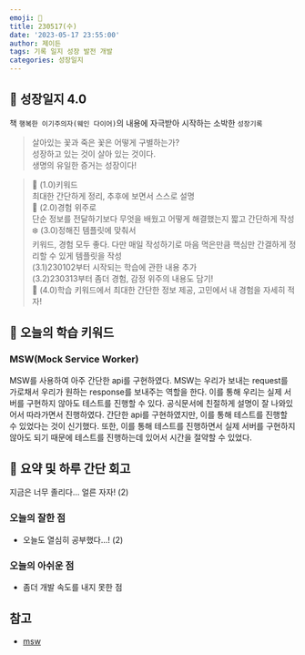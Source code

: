 ```yaml
---
emoji: 🌱
title: 230517(수)
date: '2023-05-17 23:55:00'
author: 제이든
tags: 기록 일지 성장 발전 개발
categories: 성장일지
---
```


## 🎄 성장일지 4.0

책 `행복한 이기주의자(웨인 다이어)`의 내용에 자극받아 시작하는 소박한 `성장기록`

> 살아있는 꽃과 죽은 꽃은 어떻게 구별하는가?<br/>
> 성장하고 있는 것이 살아 있는 것이다.<br/>
> 생명의 유일한 증거는 성장이다!

> 🌳 (1.0)키워드<br/>
> 최대한 간단하게 정리, 추후에 보면서 스스로 설명<br/>
> 🍉 (2.0)경험 위주로<br/>
> 단순 정보를 전달하기보다 무엇을 배웠고 어떻게 해결했는지 짧고 간단하게 작성<br/>
> ❄️ (3.0)정해진 템플릿에 맞춰서<br/>
> 키워드, 경험 모두 좋다. 다만 매일 작성하기로 마음 먹은만큼 핵심만 간결하게 정리할 수 있게 템플릿을 작성<br/>
> (3.1)230102부터 시작되는 학습에 관한 내용 추가<br/>
> (3.2)230313부터 좀더 경험, 감정 위주의 내용도 담기!<br/>
> 🌾 (4.0)학습 키워드에서 최대한 간단한 정보 제공, 고민에서 내 경험을 자세히 적자!<br/>

## 🔑 오늘의 학습 키워드

### MSW(Mock Service Worker)

MSW를 사용하여 아주 간단한 api를 구현하였다. MSW는 우리가 보내는 request를 가로채서 우리가 원하는 response를 보내주는 역할을 한다. 이를 통해 우리는 실제 서버를 구현하지 않아도 테스트를 진행할 수 있다.
공식문서에 친절하게 설명이 잘 나와있어서 따라가면서 진행하였다. 간단한 api를 구현하였지만, 이를 통해 테스트를 진행할 수 있었다는 것이 신기했다. 또한, 이를 통해 테스트를 진행하면서 실제 서버를 구현하지 않아도 되기 때문에 테스트를 진행하는데 있어서 시간을 절약할 수 있었다.

## 📝 요약 및 하루 간단 회고

지금은 너무 졸리다... 얼른 자자! (2)

### 오늘의 잘한 점

- 오늘도 열심히 공부했다...! (2)

### 오늘의 아쉬운 점

- 좀더 개발 속도를 내지 못한 점

## 참고

- [msw](https://mswjs.io/)

```toc

```
